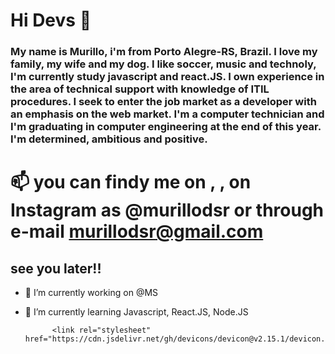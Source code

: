 # Hi Devs 👋

### My name is Murillo, i'm from Porto Alegre-RS, Brazil. I love my family, my wife and my dog. I like soccer, music and technoly, I'm currently study javascript and react.JS. I own experience in the area of technical support with knowledge of ITIL procedures. I seek to enter the job market as a developer with an emphasis on the web market. I'm a computer technician and I'm graduating in computer engineering at the end of this year. I'm  determined, ambitious and positive.

#  📫  you can findy me on <link rel="stylesheet" href="https://cdn.jsdelivr.net/gh/devicons/devicon@v2.15.1/devicon.min.css">, <link rel="stylesheet" href="https://cdn.jsdelivr.net/gh/devicons/devicon@v2.15.1/devicon.min.css">, on Instagram as @murillodsr or through e-mail murillodsr@gmail.com 

## see you later!!

- 🔭 I’m currently working on @MS
- 🌱 I’m currently learning Javascript, React.JS, Node.JS




            <link rel="stylesheet" href="https://cdn.jsdelivr.net/gh/devicons/devicon@v2.15.1/devicon.min.css">
          
